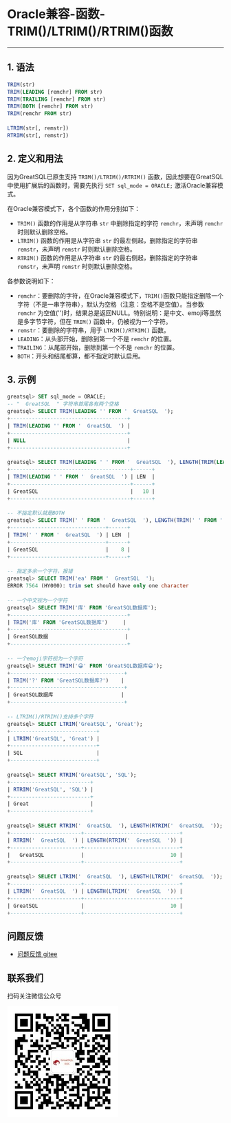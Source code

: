 # Oracle兼容-函数-TRIM()/LTRIM()/RTRIM()函数
---


## 1. 语法

```sql
TRIM(str)
TRIM(LEADING [remchr] FROM str)
TRIM(TRAILING [remchr] FROM str)
TRIM(BOTH [remchr] FROM str)
TRIM(remchr FROM str)

LTRIM(str[, remstr])
RTRIM(str[, remstr])
```

## 2. 定义和用法

因为GreatSQL已原生支持 `TRIM()/LTRIM()/RTRIM()` 函数，因此想要在GreatSQL中使用扩展后的函数时，需要先执行 `SET sql_mode = ORACLE;` 激活Oracle兼容模式。

在Oracle兼容模式下，各个函数的作用分别如下：
- `TRIM()` 函数的作用是从字符串 `str` 中删除指定的字符 `remchr`，未声明 `remchr` 时则默认删除空格。
- `LTRIM()` 函数的作用是从字符串 `str` 的最左侧起，删除指定的字符串 `remstr`，未声明 `remstr` 时则默认删除空格。
- `RTRIM()` 函数的作用是从字符串 `str` 的最右侧起，删除指定的字符串 `remstr`，未声明 `remstr` 时则默认删除空格。

各参数说明如下：
- `remchr`：要删除的字符，在Oracle兼容模式下，`TRIM()`函数只能指定删除一个字符（不是一串字符串），默认为空格（注意：空格不是空值）。当参数 `remchr` 为空值('')时，结果总是返回NULL。特别说明：是中文、emoji等虽然是多字节字符，但在 `TRIM()` 函数中，仍被视为一个字符。
- `remstr`：要删除的字符串，用于 `LTRIM()/RTRIM()` 函数。
- `LEADING`：从头部开始，删除到第一个不是 `remchr` 的位置。
- `TRAILING`：从尾部开始，删除到第一个不是 `remchr` 的位置。
- `BOTH`：开头和结尾都算，都不指定时默认启用。


## 3. 示例
```sql
greatsql> SET sql_mode = ORACLE;
-- "  GreatSQL  " 字符串首尾各有两个空格
greatsql> SELECT TRIM(LEADING '' FROM '  GreatSQL  ');
+--------------------------------------+
| TRIM(LEADING '' FROM '  GreatSQL  ') |
+--------------------------------------+
| NULL                                 |
+--------------------------------------+

greatsql> SELECT TRIM(LEADING ' ' FROM '  GreatSQL  '), LENGTH(TRIM(LEADING ' ' FROM '  GreatSQL  ')) AS LEN;
+---------------------------------------+------+
| TRIM(LEADING ' ' FROM '  GreatSQL  ') | LEN  |
+---------------------------------------+------+
| GreatSQL                              |   10 |
+---------------------------------------+------+

-- 不指定默认就是BOTH
greatsql> SELECT TRIM(' ' FROM '  GreatSQL  '), LENGTH(TRIM(' ' FROM '  GreatSQL  ')) AS LEN;
+-------------------------------+------+
| TRIM(' ' FROM '  GreatSQL  ') | LEN  |
+-------------------------------+------+
| GreatSQL                      |    8 |
+-------------------------------+------+

-- 指定多余一个字符，报错
greatsql> SELECT TRIM('ea' FROM '  GreatSQL  ');
ERROR 7564 (HY000): trim set should have only one character

-- 一个中文视为一个字符
greatsql> SELECT TRIM('库' FROM 'GreatSQL数据库');
+--------------------------------------+
| TRIM('库' FROM 'GreatSQL数据库')     |
+--------------------------------------+
| GreatSQL数据                         |
+--------------------------------------+

-- 一个emoji字符视为一个字符
greatsql> SELECT TRIM('😀' FROM 'GreatSQL数据库😀');
+-------------------------------------+
| TRIM('?' FROM 'GreatSQL数据库?')    |
+-------------------------------------+
| GreatSQL数据库                      |
+-------------------------------------+

-- LTRIM()/RTRIM()支持多个字符
greatsql> SELECT LTRIM('GreatSQL', 'Great');
+----------------------------+
| LTRIM('GreatSQL', 'Great') |
+----------------------------+
| SQL                        |
+----------------------------+

greatsql> SELECT RTRIM('GreatSQL', 'SQL');
+--------------------------+
| RTRIM('GreatSQL', 'SQL') |
+--------------------------+
| Great                    |
+--------------------------+

greatsql> SELECT RTRIM('  GreatSQL  '), LENGTH(RTRIM('  GreatSQL  '));
+-----------------------+-------------------------------+
| RTRIM('  GreatSQL  ') | LENGTH(RTRIM('  GreatSQL  ')) |
+-----------------------+-------------------------------+
|   GreatSQL            |                            10 |
+-----------------------+-------------------------------+

greatsql> SELECT LTRIM('  GreatSQL  '), LENGTH(LTRIM('  GreatSQL  '));
+-----------------------+-------------------------------+
| LTRIM('  GreatSQL  ') | LENGTH(LTRIM('  GreatSQL  ')) |
+-----------------------+-------------------------------+
| GreatSQL              |                            10 |
+-----------------------+-------------------------------+
```


**问题反馈**
---
- [问题反馈 gitee](https://gitee.com/GreatSQL/GreatSQL-Manual/issues)


**联系我们**
---

扫码关注微信公众号

![greatsql-wx](../../greatsql-wx.jpg)
